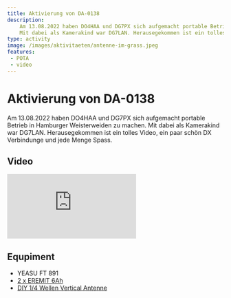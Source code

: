 ```yaml
---
title: Aktivierung von DA-0138
description: 
    Am 13.08.2022 haben DO4HAA und DG7PX sich aufgemacht portable Betrieb in Hamburger Weisterweiden zu machen.
    Mit dabei als Kamerakind war DG7LAN. Herausegekommen ist ein tolles Video, ein paar schön DX Verbindunge und jede Menge Spass.
type: activity
image: /images/aktivitaeten/antenne-im-grass.jpeg
features:
 - POTA
 - video
---
```

# Aktivierung von DA-0138
Am 13.08.2022 haben DO4HAA und DG7PX sich aufgemacht portable Betrieb in Hamburger Weisterweiden zu machen.
Mit dabei als Kamerakind war DG7LAN. Herausegekommen ist ein tolles Video, ein paar schön DX Verbindunge und jede Menge Spass.

## Video
<div class="video-block">
<iframe max-width=100% height=auto src="https://www.youtube.com/embed/GsOL3xUBM6Y" title="Amateurfunk POTA Parks on the air - DA-0138 portabel mit DG7PX / DO4HAA" frameborder="0" allow="accelerometer; autoplay; clipboard-write; encrypted-media; gyroscope; picture-in-picture" allowfullscreen></iframe>
</div>

## Equpiment
- YEASU FT 891
- [2 x EREMIT 6Ah](https://www.eremit.de/p/eremit-systemstecker-bis-60a-12ah-komplett-set-powerpole)  
- [DIY 1/4 Wellen Vertical Antenne](/diy/teleskop-viertelwellen-vertical.html)


